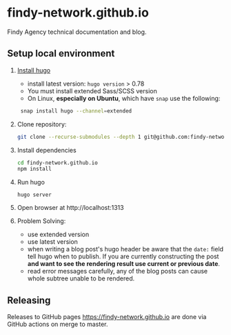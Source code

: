 # findy-network.github.io

Findy Agency technical documentation and blog.

## Setup local environment

1. [Install hugo](https://gohugo.io/getting-started/installing/)
   - install latest version: `hugo version` > 0.78
   - You must install extended Sass/SCSS version
   - On Linux, **especially on Ubuntu**, which have `snap` use the following:
   ```sh
	snap install hugo --channel=extended
   ```

1. Clone repository:

   ```bash
   git clone --recurse-submodules --depth 1 git@github.com:findy-network/findy-network.github.io.git
   ```

1. Install dependencies

   ```bash
   cd findy-network.github.io
   npm install
   ```

1. Run hugo

   ```
   hugo server
   ```

1. Open browser at http://localhost:1313

1. Problem Solving:
   - use extended version
   - use latest version
   - when writing a blog post's hugo header be aware that the `date:` field tell
     hugo when to publish. If you are currently constructing the post **and want
     to see the rendering result use current or previous date**.
   - read error messages carefully, any of the blog posts can cause whole
     subtree unable to be rendered.

## Releasing

Releases to GitHub pages https://findy-network.github.io are done via GitHub actions on merge to master.
